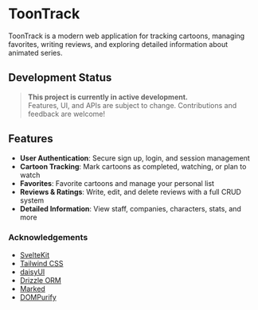 # ToonTrack

ToonTrack is a modern web application for tracking cartoons, managing favorites, writing reviews, and exploring detailed information about animated series.

## Development Status

> **This project is currently in active development.**\
> Features, UI, and APIs are subject to change. Contributions and feedback are welcome!

## Features

- **User Authentication**: Secure sign up, login, and session management
- **Cartoon Tracking**: Mark cartoons as completed, watching, or plan to watch
- **Favorites**: Favorite cartoons and manage your personal list
- **Reviews & Ratings**: Write, edit, and delete reviews with a full CRUD system
- **Detailed Information**: View staff, companies, characters, stats, and more


### Acknowledgements

- [SvelteKit](https://kit.svelte.dev/)
- [Tailwind CSS](https://tailwindcss.com/)
- [daisyUI](https://daisyui.com/)
- [Drizzle ORM](https://orm.drizzle.team/)
- [Marked](https://marked.js.org/)
- [DOMPurify](https://github.com/cure53/DOMPurify)
